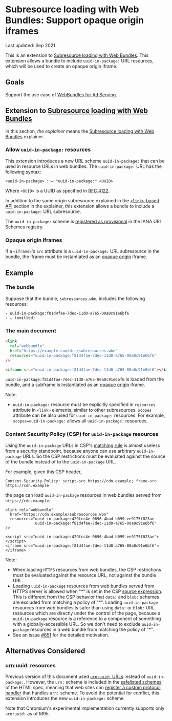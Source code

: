 # Subresource loading with Web Bundles: Support opaque origin iframes

Last updated: Sep 2021

This is an extension to [Subresource loading with Web Bundles]. This extension
allows a bundle to include `uuid-in-package:` URL resources, which will be used to
create an opaque origin iframe.

## Goals

Support the use case of
[WebBundles for Ad Serving](https://github.com/WICG/webpackage/issues/624).

## Extension to [Subresource loading with Web Bundles]

In this section, _the explainer_ means the [Subresource loading with Web
Bundles] explainer.

### Allow `uuid-in-package:` resources

This extension introduces a new URL scheme `uuid-in-package:` that can be used in
resource URLs in web bundles. The `uuid-in-package:` URL has the following syntax:
```
<uuid-in-package> ::= "uuid-in-package:" <UUID>
```
Where `<UUID>` is a UUID as specified in
[RFC 4122](https://datatracker.ietf.org/doc/html/rfc4122).

In addition to the same origin subresource explained in the
[`<link>`-based API](https://github.com/WICG/webpackage/blob/main/explainers/subresource-loading.md#link-based-api)
section in the explainer, this extension allows a bundle to include a
`uuid-in-package:` URL subresource.

The `uuid-in-package:` scheme is
[registered as provisional](https://www.iana.org/assignments/uri-schemes/prov/uuid-in-package)
in the IANA URI Schemes registry.

### Opaque origin iframes

If a `<iframe>`'s `src` attribute is a `uuid-in-package:` URL subresource in the
bundle, the iframe must be instantiated as an
[opaque origin](https://html.spec.whatwg.org/multipage/origin.html#concept-origin-opaque)
iframe.

## Example

### The bundle

Suppose that the bundle, `subresources.wbn`, includes the following resources:

```
- uuid-in-package:f81d4fae-7dec-11d0-a765-00a0c91e6bf6
- … (omitted)
```

### The main document

```html
<link
  rel="webbundle"
  href="https://example.com/dir/subresources.wbn"
  resources="uuid-in-package:f81d4fae-7dec-11d0-a765-00a0c91e6bf6"
/>

<iframe src="uuid-in-package:f81d4fae-7dec-11d0-a765-00a0c91e6bf6"></iframe>
```

`uuid-in-package:f81d4fae-7dec-11d0-a765-00a0c91e6bf6` is loaded from the bundle, and a
subframe is instantiated as an
[opaque origin](https://html.spec.whatwg.org/multipage/origin.html#concept-origin-opaque)
iframe.

Note:

- `uuid-in-package:` resource must be explicitly specified in `resources` attribute in
  `<link>` elements, similar to other subresources. `scopes` attribute can be
  also used for `uuid-in-package:` resources. For example, `scopes=uuid-in-package:` allows all
  `uuid-in-package:` resources.

### Content Security Policy (CSP) for `uuid-in-package` resources

Using the `uuid-in-package` URLs in CSP's
[matching rule](https://w3c.github.io/webappsec-csp/#match-url-to-source-expression)
is almost useless from a security standpoint, because anyone can use arbitrary
`uuid-in-package` URLs.
So the CSP restrictions must be evaluated against the source of the bundle
instead of to the `uuid-in-package` URL.

For example, given this CSP header,

```
Content-Security-Policy: script-src https://cdn.example; frame-src https://cdn.example
```

the page can load `uuid-in-package` resources in web bundles served from
`https://cdn.example`.

```
<link rel="webbundle"
  href="https://cdn.example/subresources.wbn"
  resources="uuid-in-package:429fcc4e-0696-4bad-b099-ee9175f023ae
             uuid-in-package:f81d4fae-7dec-11d0-a765-00a0c91e6bf6"
/>

<script src="uuid-in-package:429fcc4e-0696-4bad-b099-ee9175f023ae"></script>
<iframe src="uuid-in-package:f81d4fae-7dec-11d0-a765-00a0c91e6bf6"></iframe>
```

Note:
- When loading `HTTPS` resources from web bundles, the CSP restrictions must be
  evaluated against the resource URL, not against the bundle URL.
- Loading `uuid-in-package` resources from web bundles served from HTTPS server is
  allowed when "\*" is set in the CSP
  [source expression](https://w3c.github.io/webappsec-csp/#source-expression).
  This is different from the CSP behavior that `data:` and `blob:` schemes are
  excluded from matching a policy of "\*". Loading `uuid-in-package` resources from web
  bundles is safer than using `data:` or `blob:` URL resources which are
  directly under the control of the page, because a `uuid-in-package` resource is a
  reference to a component of something with a globally-accessible URL. So we
  don't need to exclude `uuid-in-package` resources in a web bundle from matching the
  policy of "\*".
- See an issue [#651](https://github.com/WICG/webpackage/issues/651) for the
  detailed motivation.  

## Alternatives Considered

### urn:uuid: resources
Previous version of this document used
[`urn:uuid:` URLs](https://datatracker.ietf.org/doc/html/rfc4122) instead of
`uuid-in-package:`. However, the `urn:` scheme is included in the
[safelisted schemes](https://html.spec.whatwg.org/multipage/system-state.html#safelisted-scheme)
of the HTML spec, meaning that web sites can
[register a custom protocol handler](https://html.spec.whatwg.org/multipage/system-state.html#custom-handlers)
that handles `urn:` scheme. To avoid the potential for conflict, this extension
introduces the new `uuid-in-package:` scheme.

Note that Chromium's experimental implementation currently supports only
`urn:uuid:` as of M95.

[subresource loading with web bundles]:
  https://github.com/WICG/webpackage/blob/main/explainers/subresource-loading.md
